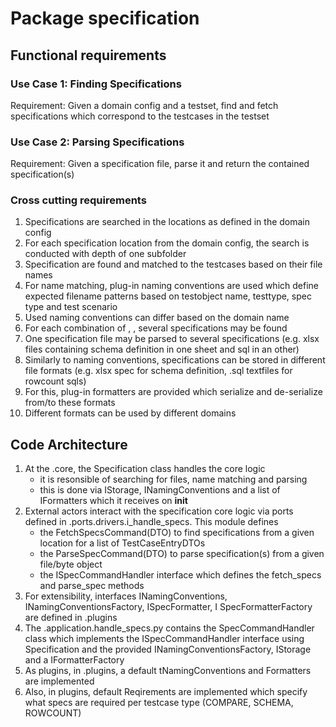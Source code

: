 # Package specification

## Functional requirements

### Use Case 1: Finding Specifications
Requirement: Given a domain config and a testset, find and fetch specifications which correspond to the testcases in the testset

### Use Case 2: Parsing Specifications
Requirement: Given a specification file, parse it and return the contained specification(s)

### Cross cutting requirements
1. Specifications are searched in the locations as defined in the domain config
2. For each specification location from the domain config, the search is conducted with depth of one subfolder
4. Specification are found and matched to the testcases based on their file names
5. For name matching, plug-in naming conventions are used which define expected filename patterns based on testobject name, testtype, spec type and test scenario
6. Used naming conventions can differ based on the domain name
7. For each combination of <testobject>, <testtype>, <scenario> several specifications may be found
8. One specification file may be parsed to several specifications (e.g. xlsx files containing schema definition in one sheet and sql in an other)
9. Similarly to naming conventions, specifications can be stored in different file formats (e.g. xlsx spec for schema definition, .sql textfiles for rowcount sqls)
10. For this, plug-in formatters are provided which serialize and de-serialize from/to these formats
11. Different formats can be used by different domains

## Code Architecture

1. At the .core, the Specification class handles the core logic 
    - it is resonsible of searching for files, name matching and parsing
    - this is done via IStorage, INamingConventions and a list of IFormatters which it receives on __init__
2. External actors interact with the specification core logic via ports defined in .ports.drivers.i_handle_specs. This module defines 
    - the FetchSpecsCommand(DTO) to find specifications from a given location for a list of TestCaseEntryDTOs
    - the ParseSpecCommand(DTO) to parse specification(s) from a given file/byte object
    - the ISpecCommandHandler interface which defines the fetch_specs and parse_spec methods
3. For extensibility, interfaces INamingConventions, INamingConventionsFactory, ISpecFormatter, I SpecFormatterFactory are defined in .plugins
4. The .application.handle_specs.py contains the SpecCommandHandler class which implements the ISpecCommandHandler interface using Specification and the provided INamingConventionsFactory, IStorage and a IFormatterFactory
5. As plugins, in .plugins, a default tNamingConventions and Formatters are implemented
6. Also, in plugins, default Reqirements are implemented which specify what specs are required per testcase type (COMPARE, SCHEMA, ROWCOUNT)
